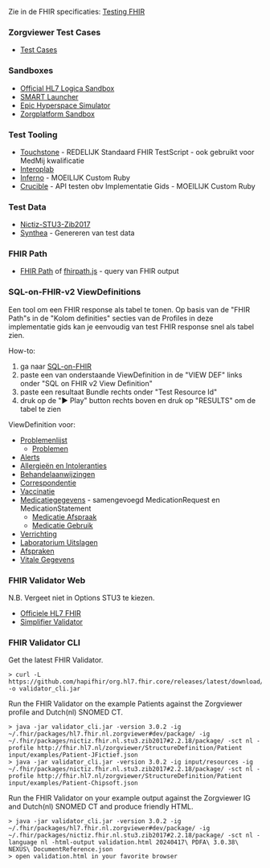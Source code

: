 Zie in de FHIR specificaties: [Testing FHIR](https://hl7.org/fhir/STU3/testing.html)

### Zorgviewer Test Cases

* [Test Cases](testcases.html)

### Sandboxes

* [Official HL7 Logica Sandbox](https://www.logicahealth.org/)
* [SMART Launcher](https://launch.smarthealthit.org/?fhir_version=r3)
* [Epic Hyperspace Simulator](https://appmarket.epic.com/HyperspaceSimulator)
* [Zorgplatform Sandbox](https://developer.zorgplatform.online/swaggerdocs)

### Test Tooling

* [Touchstone](https://touchstone.aegis.net/touchstone/) - REDELIJK Standaard FHIR TestScript - ook gebruikt voor MedMij kwalificatie
* [Interoplab](https://interoplab.nl/platform/)
* [Inferno](https://inferno-framework.github.io/inferno-core/) - MOEILIJK Custom Ruby
* [Crucible](https://github.com/fhir-crucible/) - API testen obv Implementatie Gids - MOEILIJK Custom Ruby

### Test Data

* [Nictiz-STU3-Zib2017](https://github.com/Nictiz/Nictiz-STU3-Zib2017/tree/stable-2.x/Examples)
* [Synthea](https://synthetichealth.github.io/synthea/) - Genereren van test data

### FHIR Path

* [FHIR Path](https://fhirpath-lab.azurewebsites.net/FhirPath/) of [fhirpath.js](https://hl7.github.io/fhirpath.js/) - query van FHIR output

### SQL-on-FHIR-v2 ViewDefinitions

Een tool om een FHIR response als tabel te tonen. Op basis van de "FHIR Path"s in de "Kolom definities" secties van de Profiles in deze implementatie gids kan je eenvoudig van test FHIR response snel als tabel zien.

How-to:
1. ga naar [SQL-on-FHIR](https://fhirpath-lab.azurewebsites.net/sqlonfhir/)
2. paste een van onderstaande ViewDefinition in de "VIEW DEF" links onder "SQL on FHIR v2 View Definition"
3. paste een resultaat Bundle rechts onder "Test Resource Id"
4. druk op de "&#9658; Play" button rechts boven en druk op "RESULTS" om de tabel te zien

ViewDefinition voor:
* [Problemenlijst](ViewDefinition-Probleemlijst.json)
    * [Problemen](ViewDefinition-Condition.json)
* [Alerts](ViewDefinition-Flag.json)
* [Allergieën en Intoleranties](ViewDefinition-AllergyIntolerance.json)
* [Behandelaanwijzingen](ViewDefinition-Behandelaanwijzingen.json)
* [Correspondentie](ViewDefinition-DocumentReference.json)
* [Vaccinatie](ViewDefinition-Immunization.json)
* [Medicatiegegevens](ViewDefinition-Medicatiegegevens.json) - samengevoegd MedicationRequest en MedicationStatement
    * [Medicatie Afspraak](ViewDefinition-MedicationRequest.json)
    * [Medicatie Gebruik](ViewDefinition-MedicationStatement.json)
* [Verrichting](ViewDefinition-Procedure.json)
* [Laboratorium Uitslagen](ViewDefinition-Labuitslagen.json)
* [Afspraken](ViewDefinition-Appointment.json)
* [Vitale Gegevens](ViewDefinition-Vitalegegevens.json)

### FHIR Validator Web

N.B. Vergeet niet in Options STU3 te kiezen.
* [Officiele HL7 FHIR](https://validator.fhir.org/)
* [Simplifier Validator](https://simplifier.net/validate?scope=nictiz.fhir.nl.stu3.zib2017@2.2.12)

### FHIR Validator CLI

Get the latest FHIR Validator.
```
> curl -L https://github.com/hapifhir/org.hl7.fhir.core/releases/latest/download/validator_cli.jar -o validator_cli.jar
```

Run the FHIR Validator on the example Patients against the Zorgviewer profile and Dutch(nl) SNOMED CT.
```
> java -jar validator_cli.jar -version 3.0.2 -ig ~/.fhir/packages/hl7.fhir.nl.zorgviewer#dev/package/ -ig ~/.fhir/packages/nictiz.fhir.nl.stu3.zib2017#2.2.18/package/ -sct nl -profile http://fhir.hl7.nl/zorgviewer/StructureDefinition/Patient input/examples/Patient-JFictief.json
> java -jar validator_cli.jar -version 3.0.2 -ig input/resources -ig ~/.fhir/packages/nictiz.fhir.nl.stu3.zib2017#2.2.18/package/ -sct nl -profile http://fhir.hl7.nl/zorgviewer/StructureDefinition/Patient input/examples/Patient-Chipsoft.json
```

Run the FHIR Validator on your example output against the Zorgviewer IG and Dutch(nl) SNOMED CT and produce friendly HTML.
```
> java -jar validator_cli.jar -version 3.0.2 -ig ~/.fhir/packages/hl7.fhir.nl.zorgviewer#dev/package/ -ig ~/.fhir/packages/nictiz.fhir.nl.stu3.zib2017#2.2.18/package/ -sct nl -language nl -html-output validation.html 20240417\ PDFA\ 3.0.38\ NEXUS\ DocumentReference.json 
> open validation.html in your favorite browser
```